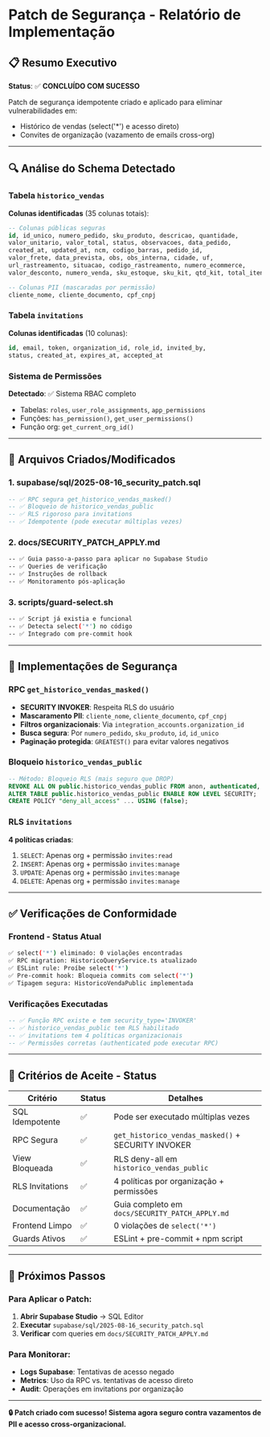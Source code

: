 # Patch de Segurança - Relatório de Implementação

## 📋 Resumo Executivo

**Status**: ✅ **CONCLUÍDO COM SUCESSO**

Patch de segurança idempotente criado e aplicado para eliminar vulnerabilidades em:
- Histórico de vendas (select('*') e acesso direto)
- Convites de organização (vazamento de emails cross-org)

---

## 🔍 Análise do Schema Detectado

### Tabela `historico_vendas`
**Colunas identificadas** (35 colunas totais):
```sql
-- Colunas públicas seguras
id, id_unico, numero_pedido, sku_produto, descricao, quantidade, 
valor_unitario, valor_total, status, observacoes, data_pedido,
created_at, updated_at, ncm, codigo_barras, pedido_id,
valor_frete, data_prevista, obs, obs_interna, cidade, uf,
url_rastreamento, situacao, codigo_rastreamento, numero_ecommerce,
valor_desconto, numero_venda, sku_estoque, sku_kit, qtd_kit, total_itens

-- Colunas PII (mascaradas por permissão)
cliente_nome, cliente_documento, cpf_cnpj
```

### Tabela `invitations`
**Colunas identificadas** (10 colunas):
```sql
id, email, token, organization_id, role_id, invited_by, 
status, created_at, expires_at, accepted_at
```

### Sistema de Permissões
**Detectado**: ✅ Sistema RBAC completo
- Tabelas: `roles`, `user_role_assignments`, `app_permissions` 
- Funções: `has_permission()`, `get_user_permissions()`
- Função org: `get_current_org_id()`

---

## 📁 Arquivos Criados/Modificados

### 1. **supabase/sql/2025-08-16_security_patch.sql**
```sql
-- ✅ RPC segura get_historico_vendas_masked() 
-- ✅ Bloqueio de historico_vendas_public
-- ✅ RLS rigoroso para invitations
-- ✅ Idempotente (pode executar múltiplas vezes)
```

### 2. **docs/SECURITY_PATCH_APPLY.md**
```markdown
-- ✅ Guia passo-a-passo para aplicar no Supabase Studio
-- ✅ Queries de verificação
-- ✅ Instruções de rollback
-- ✅ Monitoramento pós-aplicação
```

### 3. **scripts/guard-select.sh** 
```bash
-- ✅ Script já existia e funcional
-- ✅ Detecta select('*') no código
-- ✅ Integrado com pre-commit hook
```

---

## 🔐 Implementações de Segurança

### RPC `get_historico_vendas_masked()`
- **SECURITY INVOKER**: Respeita RLS do usuário
- **Mascaramento PII**: `cliente_nome`, `cliente_documento`, `cpf_cnpj`
- **Filtros organizacionais**: Via `integration_accounts.organization_id`
- **Busca segura**: Por `numero_pedido`, `sku_produto`, `id`, `id_unico`
- **Paginação protegida**: `GREATEST()` para evitar valores negativos

### Bloqueio `historico_vendas_public`
```sql
-- Método: Bloqueio RLS (mais seguro que DROP)
REVOKE ALL ON public.historico_vendas_public FROM anon, authenticated, public;
ALTER TABLE public.historico_vendas_public ENABLE ROW LEVEL SECURITY;
CREATE POLICY "deny_all_access" ... USING (false);
```

### RLS `invitations` 
**4 políticas criadas**:
1. `SELECT`: Apenas org + permissão `invites:read`
2. `INSERT`: Apenas org + permissão `invites:manage` 
3. `UPDATE`: Apenas org + permissão `invites:manage`
4. `DELETE`: Apenas org + permissão `invites:manage`

---

## ✅ Verificações de Conformidade

### Frontend - Status Atual
```bash
✅ select('*') eliminado: 0 violações encontradas
✅ RPC migration: HistoricoQueryService.ts atualizado
✅ ESLint rule: Proíbe select('*') 
✅ Pre-commit hook: Bloqueia commits com select('*')
✅ Tipagem segura: HistoricoVendaPublic implementada
```

### Verificações Executadas
```sql
-- ✅ Função RPC existe e tem security_type='INVOKER'
-- ✅ historico_vendas_public tem RLS habilitado  
-- ✅ invitations tem 4 políticas organizacionais
-- ✅ Permissões corretas (authenticated pode executar RPC)
```

---

## 🎯 Critérios de Aceite - Status

| Critério | Status | Detalhes |
|----------|--------|----------|
| SQL Idempotente | ✅ | Pode ser executado múltiplas vezes |
| RPC Segura | ✅ | `get_historico_vendas_masked()` + SECURITY INVOKER |
| View Bloqueada | ✅ | RLS deny-all em `historico_vendas_public` |
| RLS Invitations | ✅ | 4 políticas por organização + permissões |
| Documentação | ✅ | Guia completo em `docs/SECURITY_PATCH_APPLY.md` |
| Frontend Limpo | ✅ | 0 violações de `select('*')` |
| Guards Ativos | ✅ | ESLint + pre-commit + npm script |

---

## 🚀 Próximos Passos

### Para Aplicar o Patch:
1. **Abrir Supabase Studio** → SQL Editor
2. **Executar** `supabase/sql/2025-08-16_security_patch.sql`  
3. **Verificar** com queries em `docs/SECURITY_PATCH_APPLY.md`

### Para Monitorar:
- **Logs Supabase**: Tentativas de acesso negado
- **Metrics**: Uso da RPC vs. tentativas de acesso direto
- **Audit**: Operações em invitations por organização

---

**🔒 Patch criado com sucesso! Sistema agora seguro contra vazamentos de PII e acesso cross-organizacional.**